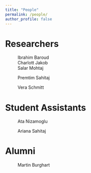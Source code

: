 ```yaml
---
title: "People"
permalink: /people/
author_profile: false
---
```


# Researchers

<figure class="third" style="width: 250px" class="align-center">
  <img src="{{ site.url }}{{ site.baseurl }}/assets/images/bio-photo.jpg" alt="">
  <figcaption>Ibrahim Baroud</figcaption>
  <img src="{{ site.url }}{{ site.baseurl }}/assets/images/bio-photo.jpg" alt="">
  <figcaption>Charlott Jakob</figcaption>
  <img src="{{ site.url }}{{ site.baseurl }}/assets/images/bio-photo.jpg" alt="">
  <figcaption>Salar Mohtaj</figcaption>
</figure>

<figure style="width: 250px" class="align-center">
  <img src="{{ site.url }}{{ site.baseurl }}/assets/images/bio-photo.jpg" alt="">
  <figcaption>Premtim Sahitaj</figcaption>
</figure>

<figure style="width: 250px" class="align-center">
  <img src="{{ site.url }}{{ site.baseurl }}/assets/images/bio-photo.jpg" alt="">
  <figcaption>Vera Schmitt</figcaption>
</figure>

# Student Assistants

<figure style="width: 250px" class="align-center">
  <img src="{{ site.url }}{{ site.baseurl }}/assets/images/bio-photo.jpg" alt="">
  <figcaption>Ata Nizamoglu</figcaption>
</figure>

<figure style="width: 250px" class="align-center">
  <img src="{{ site.url }}{{ site.baseurl }}/assets/images/bio-photo.jpg" alt="">
  <figcaption>Ariana Sahitaj</figcaption>
</figure>

# Alumni

<figure style="width: 250px" class="align-center">
  <img src="{{ site.url }}{{ site.baseurl }}/assets/images/bio-photo.jpg" alt="">
  <figcaption>Martin Burghart</figcaption>
</figure>
